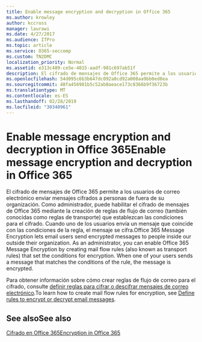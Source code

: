 ```yaml
---
title: Enable message encryption and decryption in Office 365
ms.author: krowley
author: kccross
manager: laurawi
ms.date: 4/27/2017
ms.audience: ITPro
ms.topic: article
ms.service: O365-seccomp
ms.custom: TN2DMC
localization_priority: Normal
ms.assetid: e313c489-ce5e-4015-aadf-981c697ab51f
description: El cifrado de mensajes de Office 365 permite a los usuarios de correo electrónico enviar mensajes cifrados a personas de fuera de su organización. Como administrador, puede habilitar el cifrado de mensajes de Office 365 mediante la creación de reglas de flujo de correo (reglas de transporte) que establezcan las condiciones para el cifrado.
ms.openlocfilehash: 54d095c6b3b647dc092a8cd92a008aa9bb0ed8ea
ms.sourcegitcommit: 48fa456981b5c52ab8aeace173c8366b9f36723b
ms.translationtype: MT
ms.contentlocale: es-ES
ms.lasthandoff: 02/28/2019
ms.locfileid: "30340961"
---
```

# <a name="enable-message-encryption-and-decryption-in-office-365"></a><span data-ttu-id="54e6d-104">Enable message encryption and decryption in Office 365</span><span class="sxs-lookup"><span data-stu-id="54e6d-104">Enable message encryption and decryption in Office 365</span></span>

<span data-ttu-id="54e6d-p102">El cifrado de mensajes de Office 365 permite a los usuarios de correo electrónico enviar mensajes cifrados a personas de fuera de su organización. Como administrador, puede habilitar el cifrado de mensajes de Office 365 mediante la creación de reglas de flujo de correo (también conocidas como reglas de transporte) que establezcan las condiciones para el cifrado. Cuando uno de los usuarios envía un mensaje que coincide con las condiciones de la regla, el mensaje se cifra.</span><span class="sxs-lookup"><span data-stu-id="54e6d-p102">Office 365 Message Encryption lets email users send encrypted messages to people inside our outside their organization. As an administrator, you can enable Office 365 Message Encryption by creating mail flow rules (also known as transport rules) that set the conditions for encryption. When one of your users sends a message that matches the conditions of the rule, the message is encrypted.</span></span>
  
<span data-ttu-id="54e6d-108">Para obtener información sobre cómo crear reglas de flujo de correo para el cifrado, consulte [definir reglas para cifrar o descifrar mensajes de correo electrónico](https://go.microsoft.com/fwlink/p/?LinkID=402846).</span><span class="sxs-lookup"><span data-stu-id="54e6d-108">To learn how to create mail flow rules for encryption, see [Define rules to encrypt or decrypt email messages](https://go.microsoft.com/fwlink/p/?LinkID=402846).</span></span>
  
## <a name="see-also"></a><span data-ttu-id="54e6d-109">See also</span><span class="sxs-lookup"><span data-stu-id="54e6d-109">See also</span></span>

[<span data-ttu-id="54e6d-110">Cifrado en Office 365</span><span class="sxs-lookup"><span data-stu-id="54e6d-110">Encryption in Office 365</span></span>](https://go.microsoft.com/fwlink/p/?LinkID=392525)

